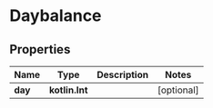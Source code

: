 
# Daybalance

## Properties
Name | Type | Description | Notes
------------ | ------------- | ------------- | -------------
**day** | **kotlin.Int** |  |  [optional]



